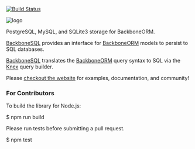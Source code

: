 [![Build Status](https://secure.travis-ci.org/vidigami/backbone-sql.png)](http://travis-ci.org/vidigami/backbone-sql)

![logo](https://github.com/vidigami/backbone-sql/raw/master/media/logo.png)

PostgreSQL, MySQL, and SQLite3 storage for BackboneORM.

[BackboneSQL](http://vidigami.github.io/backbone-orm/backbone-http.html) provides an interface for [BackboneORM](http://vidigami.github.io/backbone-orm) models to persist to SQL databases.

[BackboneSQL](http://vidigami.github.io/backbone-orm/backbone-http.html) translates the [BackboneORM](http://vidigami.github.io/backbone-orm) query syntax to SQL via the [Knex](http://knexjs.org) query builder.

Please [checkout the website](http://vidigami.github.io/backbone-orm/) for examples, documentation, and community!

### For Contributors

To build the library for Node.js:

  $ npm run build

Please run tests before submitting a pull request.

  $ npm test
